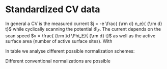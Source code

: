# Standardized CV data

In general a CV is the measured current $j = -e \frac{ {\rm d} n_e}{ {\rm d} t}$ while cyclically scanning the potential $\Phi_E$. The current depends on the scan speed $v = \frac{ {\rm }d \Phi_E}{ {\rm d} t}$ as well as the active surface area (number of active surface sites). With 

In table we analyse different possible normalization schemes:



Different conventional normalizations are possible

